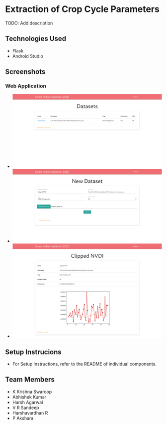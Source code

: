# Extraction of Crop Cycle Parameters

TODO: Add description

## Technologies Used
- Flask
- Android Studio

## Screenshots
### Web Application
- ![Index Page](./Screenshots/2.jpeg)
- ![Create Page](./Screenshots/3.jpeg)
- ![Display Page](./Screenshots/1.jpeg)

## Setup Instrucions
- For Setup instructions, refer to the README of individual components.

## Team Members
- K Krishna Swaroop
- Abhishek Kumar
- Harsh Agarwal
- V R Sandeep
- Harshavardhan R
- P Akshara